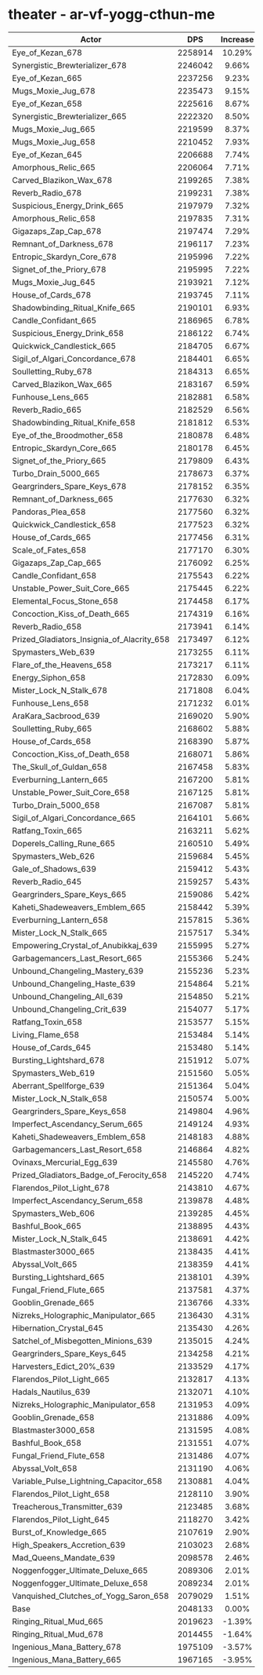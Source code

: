 # theater - ar-vf-yogg-cthun-me
| Actor | DPS | Increase |
|---|:---:|:---:|
|Eye_of_Kezan_678|2258914|10.29%|
|Synergistic_Brewterializer_678|2246042|9.66%|
|Eye_of_Kezan_665|2237256|9.23%|
|Mugs_Moxie_Jug_678|2235473|9.15%|
|Eye_of_Kezan_658|2225616|8.67%|
|Synergistic_Brewterializer_665|2222320|8.50%|
|Mugs_Moxie_Jug_665|2219599|8.37%|
|Mugs_Moxie_Jug_658|2210452|7.93%|
|Eye_of_Kezan_645|2206688|7.74%|
|Amorphous_Relic_665|2206064|7.71%|
|Carved_Blazikon_Wax_678|2199265|7.38%|
|Reverb_Radio_678|2199231|7.38%|
|Suspicious_Energy_Drink_665|2197979|7.32%|
|Amorphous_Relic_658|2197835|7.31%|
|Gigazaps_Zap_Cap_678|2197474|7.29%|
|Remnant_of_Darkness_678|2196117|7.23%|
|Entropic_Skardyn_Core_678|2195996|7.22%|
|Signet_of_the_Priory_678|2195995|7.22%|
|Mugs_Moxie_Jug_645|2193921|7.12%|
|House_of_Cards_678|2193745|7.11%|
|Shadowbinding_Ritual_Knife_665|2190101|6.93%|
|Candle_Confidant_665|2186965|6.78%|
|Suspicious_Energy_Drink_658|2186122|6.74%|
|Quickwick_Candlestick_665|2184705|6.67%|
|Sigil_of_Algari_Concordance_678|2184401|6.65%|
|Soulletting_Ruby_678|2184313|6.65%|
|Carved_Blazikon_Wax_665|2183167|6.59%|
|Funhouse_Lens_665|2182881|6.58%|
|Reverb_Radio_665|2182529|6.56%|
|Shadowbinding_Ritual_Knife_658|2181812|6.53%|
|Eye_of_the_Broodmother_658|2180878|6.48%|
|Entropic_Skardyn_Core_665|2180178|6.45%|
|Signet_of_the_Priory_665|2179809|6.43%|
|Turbo_Drain_5000_665|2178673|6.37%|
|Geargrinders_Spare_Keys_678|2178152|6.35%|
|Remnant_of_Darkness_665|2177630|6.32%|
|Pandoras_Plea_658|2177560|6.32%|
|Quickwick_Candlestick_658|2177523|6.32%|
|House_of_Cards_665|2177456|6.31%|
|Scale_of_Fates_658|2177170|6.30%|
|Gigazaps_Zap_Cap_665|2176092|6.25%|
|Candle_Confidant_658|2175543|6.22%|
|Unstable_Power_Suit_Core_665|2175445|6.22%|
|Elemental_Focus_Stone_658|2174458|6.17%|
|Concoction_Kiss_of_Death_665|2174319|6.16%|
|Reverb_Radio_658|2173941|6.14%|
|Prized_Gladiators_Insignia_of_Alacrity_658|2173497|6.12%|
|Spymasters_Web_639|2173255|6.11%|
|Flare_of_the_Heavens_658|2173217|6.11%|
|Energy_Siphon_658|2172830|6.09%|
|Mister_Lock_N_Stalk_678|2171808|6.04%|
|Funhouse_Lens_658|2171232|6.01%|
|AraKara_Sacbrood_639|2169020|5.90%|
|Soulletting_Ruby_665|2168602|5.88%|
|House_of_Cards_658|2168390|5.87%|
|Concoction_Kiss_of_Death_658|2168071|5.86%|
|The_Skull_of_Guldan_658|2167458|5.83%|
|Everburning_Lantern_665|2167200|5.81%|
|Unstable_Power_Suit_Core_658|2167125|5.81%|
|Turbo_Drain_5000_658|2167087|5.81%|
|Sigil_of_Algari_Concordance_665|2164101|5.66%|
|Ratfang_Toxin_665|2163211|5.62%|
|Doperels_Calling_Rune_665|2160510|5.49%|
|Spymasters_Web_626|2159684|5.45%|
|Gale_of_Shadows_639|2159412|5.43%|
|Reverb_Radio_645|2159257|5.43%|
|Geargrinders_Spare_Keys_665|2159086|5.42%|
|Kaheti_Shadeweavers_Emblem_665|2158442|5.39%|
|Everburning_Lantern_658|2157815|5.36%|
|Mister_Lock_N_Stalk_665|2157517|5.34%|
|Empowering_Crystal_of_Anubikkaj_639|2155995|5.27%|
|Garbagemancers_Last_Resort_665|2155366|5.24%|
|Unbound_Changeling_Mastery_639|2155236|5.23%|
|Unbound_Changeling_Haste_639|2154864|5.21%|
|Unbound_Changeling_All_639|2154850|5.21%|
|Unbound_Changeling_Crit_639|2154077|5.17%|
|Ratfang_Toxin_658|2153577|5.15%|
|Living_Flame_658|2153484|5.14%|
|House_of_Cards_645|2153480|5.14%|
|Bursting_Lightshard_678|2151912|5.07%|
|Spymasters_Web_619|2151560|5.05%|
|Aberrant_Spellforge_639|2151364|5.04%|
|Mister_Lock_N_Stalk_658|2150574|5.00%|
|Geargrinders_Spare_Keys_658|2149804|4.96%|
|Imperfect_Ascendancy_Serum_665|2149124|4.93%|
|Kaheti_Shadeweavers_Emblem_658|2148183|4.88%|
|Garbagemancers_Last_Resort_658|2146864|4.82%|
|Ovinaxs_Mercurial_Egg_639|2145580|4.76%|
|Prized_Gladiators_Badge_of_Ferocity_658|2145220|4.74%|
|Flarendos_Pilot_Light_678|2143810|4.67%|
|Imperfect_Ascendancy_Serum_658|2139878|4.48%|
|Spymasters_Web_606|2139285|4.45%|
|Bashful_Book_665|2138895|4.43%|
|Mister_Lock_N_Stalk_645|2138691|4.42%|
|Blastmaster3000_665|2138435|4.41%|
|Abyssal_Volt_665|2138359|4.41%|
|Bursting_Lightshard_665|2138101|4.39%|
|Fungal_Friend_Flute_665|2137581|4.37%|
|Gooblin_Grenade_665|2136766|4.33%|
|Nizreks_Holographic_Manipulator_665|2136430|4.31%|
|Hibernation_Crystal_645|2135430|4.26%|
|Satchel_of_Misbegotten_Minions_639|2135015|4.24%|
|Geargrinders_Spare_Keys_645|2134258|4.21%|
|Harvesters_Edict_20%_639|2133529|4.17%|
|Flarendos_Pilot_Light_665|2132817|4.13%|
|Hadals_Nautilus_639|2132071|4.10%|
|Nizreks_Holographic_Manipulator_658|2131953|4.09%|
|Gooblin_Grenade_658|2131886|4.09%|
|Blastmaster3000_658|2131595|4.08%|
|Bashful_Book_658|2131551|4.07%|
|Fungal_Friend_Flute_658|2131486|4.07%|
|Abyssal_Volt_658|2131190|4.06%|
|Variable_Pulse_Lightning_Capacitor_658|2130881|4.04%|
|Flarendos_Pilot_Light_658|2128110|3.90%|
|Treacherous_Transmitter_639|2123485|3.68%|
|Flarendos_Pilot_Light_645|2118270|3.42%|
|Burst_of_Knowledge_665|2107619|2.90%|
|High_Speakers_Accretion_639|2103023|2.68%|
|Mad_Queens_Mandate_639|2098578|2.46%|
|Noggenfogger_Ultimate_Deluxe_665|2089306|2.01%|
|Noggenfogger_Ultimate_Deluxe_658|2089234|2.01%|
|Vanquished_Clutches_of_Yogg_Saron_658|2079029|1.51%|
|Base|2048133|0.00%|
|Ringing_Ritual_Mud_665|2019623|-1.39%|
|Ringing_Ritual_Mud_678|2014455|-1.64%|
|Ingenious_Mana_Battery_678|1975109|-3.57%|
|Ingenious_Mana_Battery_665|1967165|-3.95%|
